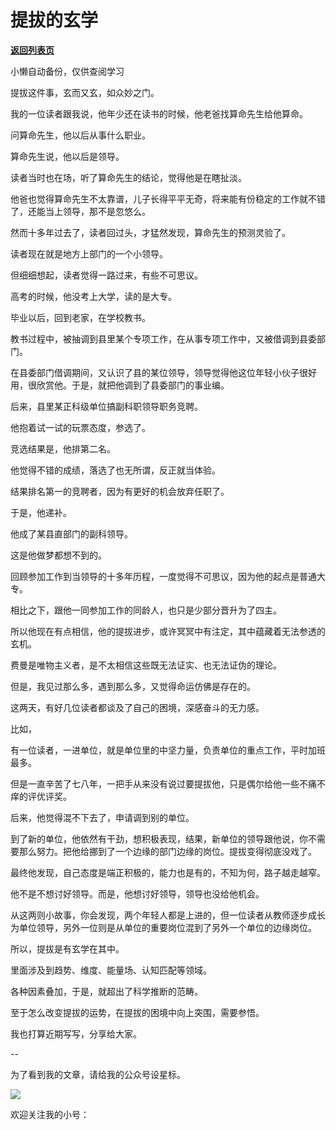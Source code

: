 # 提拔的玄学

[**返回列表页**](/gzh/费曼的小茶馆)

小懒自动备份，仅供查阅学习

提拔这件事，玄而又玄，如众妙之门。  

我的一位读者跟我说，他年少还在读书的时候，他老爸找算命先生给他算命。

问算命先生，他以后从事什么职业。

算命先生说，他以后是领导。

读者当时也在场，听了算命先生的结论，觉得他是在瞎扯淡。  

他爸也觉得算命先生不太靠谱，儿子长得平平无奇，将来能有份稳定的工作就不错了，还能当上领导，那不是忽悠么。

然而十多年过去了，读者回过头，才猛然发现，算命先生的预测灵验了。  

读者现在就是地方上部门的一个小领导。

但细细想起，读者觉得一路过来，有些不可思议。  

高考的时候，他没考上大学，读的是大专。

毕业以后，回到老家，在学校教书。  

教书过程中，被抽调到县里某个专项工作，在从事专项工作中，又被借调到县委部门。  

在县委部门借调期间，又认识了县的某位领导，领导觉得他这位年轻小伙子很好用，很欣赏他。于是，就把他调到了县委部门的事业编。

后来，县里某正科级单位搞副科职领导职务竞聘。  

他抱着试一试的玩票态度，参选了。

竞选结果是，他排第二名。  

他觉得不错的成绩，落选了也无所谓，反正就当体验。

结果排名第一的竞聘者，因为有更好的机会放弃任职了。

于是，他递补。

他成了某县直部门的副科领导。  

这是他做梦都想不到的。  

回顾参加工作到当领导的十多年历程，一度觉得不可思议，因为他的起点是普通大专。

相比之下，跟他一同参加工作的同龄人，也只是少部分晋升为了四主。

所以他现在有点相信，他的提拔进步，或许冥冥中有注定，其中蕴藏着无法参透的玄机。  

费曼是唯物主义者，是不太相信这些既无法证实、也无法证伪的理论。  

但是，我见过那么多，遇到那么多，又觉得命运仿佛是存在的。

这两天，有好几位读者都谈及了自己的困境，深感奋斗的无力感。

比如，

有一位读者，一进单位，就是单位里的中坚力量，负责单位的重点工作，平时加班最多。

但是一直辛苦了七八年，一把手从来没有说过要提拔他，只是偶尔给他一些不痛不痒的评优评奖。

后来，他觉得混不下去了，申请调到别的单位。  

到了新的单位，他依然有干劲，想积极表现，结果，新单位的领导跟他说，你不需要那么努力。把他给挪到了一个边缘的部门边缘的岗位。提拔变得彻底没戏了。

最终他发现，自己态度是端正积极的，能力也是有的，不知为何，路子越走越窄。  

他不是不想讨好领导。而是，他想讨好领导，领导也没给他机会。  

从这两则小故事，你会发现，两个年轻人都是上进的，但一位读者从教师逐步成长为单位领导，另外一位则是从单位的重要岗位混到了另外一个单位的边缘岗位。  

所以，提拔是有玄学在其中。  

里面涉及到趋势、维度、能量场、认知匹配等领域。  

各种因素叠加，于是，就超出了科学推断的范畴。  

至于怎么改变提拔的运势，在提拔的困境中向上突围，需要参悟。  

我也打算近期写写，分享给大家。  

\--  

为了看到我的文章，请给我的公众号设星标。  

![](https://mmbiz.qpic.cn/mmbiz_jpg/4ufdCXwkRAod3AMxVicia6Yyhr184eMJXv2rlXMhia5o7YMc9J6tJ7vjb4ia0hgwBJCbaLQERrBzOTaQqS14KQukaA/640?wx_fmt=jpeg&from;=appmsg)

欢迎关注我的小号：

